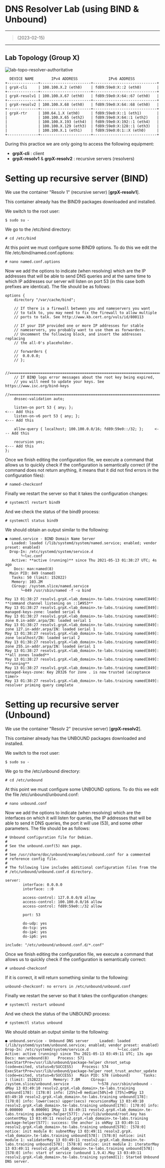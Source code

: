 # DNS Resolver Lab (using BIND & Unbound)

------

> (2023-02-15) 

------



## Lab Topology (Group X) 



![lab-topo-resolver-authoritative](./DNS-Resolver_Lab_script-pics/grpX_network_topology.png)



```
  DEVICE NAME        IPv4 ADDRESS              IPv6 ADDRESS
+--------------+-----------------------+-----------------------------+
| grpX-cli     | 100.100.X.2 (eth0)    | fd89:59e0:X::2 (eth0)       |
+--------------+-----------------------+-----------------------------+
| grpX-resolv1 | 100.100.X.67 (eth0)   | fd89:59e0:X:64::67 (eth0)   |
+--------------+-----------------------+-----------------------------+
| grpX-resolv2 | 100.100.X.68 (eth0)   | fd89:59e0:X:64::68 (eth0)   |
+--------------+-----------------------+-----------------------------+
| grpX-rtr     | 100.64.1.X (eth0)     | fd89:59e0:X::1 (eth1)       |
|              | 100.100.X.65 (eth2)   | fd89:59e0:X:64::1 (eth2)    |
|              | 100.100.X.193 (eth4)  | fd89:59e0:X:192::1 (eth4)   |
|              | 100.100.X.129 (eth3)  | fd89:59e0:X:128::1 (eth3)   |
|              | 100.100.X.1 (eth1)    | fd89:59e0:0:1::X (eth0)     |
+--------------+-----------------------+-----------------------------+
```

During this practice we are only going to access the following equipment:

* **grpX-cli** : client
* **grpX-resolv1** & **grpX-resolv2** : recursive servers (resolvers)



# Setting up recursive server (BIND)

We use the container "Resolv 1" (recursive server) [**grpX-resolv1**].

This container already has the BIND9 packages downloaded and installed.

We switch to the root user:

```
$ sudo su -
```

We go to the /etc/bind directory:

```
# cd /etc/bind
```

At this point we must configure some BIND9 options.
To do this we edit the file /etc/bind/named.conf.options:

```
# nano named.conf.options
```

Now we add the options to indicate (when resolving) which are the IP addresses that will be able to send DNS queries and at the same time to which IP addresses our server will listen on port 53 (in this case both prefixes are identical). The file should be as follows:

```
options {
	directory "/var/cache/bind";

	// If there is a firewall between you and nameservers you want
	// to talk to, you may need to fix the firewall to allow multiple
	// ports to talk. See http://www.kb.cert.org/vuls/id/800113

	// If your ISP provided one or more IP addresses for stable 
	// nameservers, you probably want to use them as forwarders.  
	// Uncomment the following block, and insert the addresses replacing 
	// the all-0's placeholder.

	// forwarders {
	// 	0.0.0.0;
	// };

	//========================================================================
	// If BIND logs error messages about the root key being expired,
	// you will need to update your keys. See https://www.isc.org/bind-keys
	//========================================================================
	dnssec-validation auto;

	listen-on port 53 { any; };																		<--- Add this
	listen-on-v6 port 53 { any; };																<--- Add this
	
	allow-query { localhost; 100.100.0.0/16; fd89:59e0::/32; };		<--- Add this

	recursion yes;																								<--- Add this
};
```

Once we finish editing the configuration file, we execute a command that allows us to quickly check if the configuration is semantically correct (if the command does not return anything, it means that it did not find errors in the configuration files):

```
# named-checkconf
```

Finally we restart the server so that it takes the configuration changes:

```
# systemctl restart bind9
```

And we check the status of the bind9 process:

```
# systemctl status bind9
```

We should obtain an output similar to the following:

```
● named.service - BIND Domain Name Server
   Loaded: loaded (/lib/systemd/system/named.service; enabled; vendor preset: enabled)
  Drop-In: /etc/systemd/system/service.d
       └─lxc.conf
   Active: **active (running)** since Thu 2021-05-13 01:38:27 UTC; 4s ago
    Docs: man:named(8)
  Main PID: 849 (named)
   Tasks: 50 (limit: 152822)
   Memory: 103.2M
   CGroup: /system.slice/named.service
       └─849 /usr/sbin/named -f -u bind

May 13 01:38:27 resolv1.grpX.<lab_domain>.te-labs.training named[849]: **command channel listening on ::1#953**
May 13 01:38:27 resolv1.grpX.<lab_domain>.te-labs.training named[849]: managed-keys-zone: loaded serial 6
May 13 01:38:27 resolv1.grpX.<lab_domain>.te-labs.training named[849]: zone 0.in-addr.arpa/IN: loaded serial 1
May 13 01:38:27 resolv1.grpX.<lab_domain>.te-labs.training named[849]: zone 127.in-addr.arpa/IN: loaded serial 1
May 13 01:38:27 resolv1.grpX.<lab_domain>.te-labs.training named[849]: zone localhost/IN: loaded serial 2
May 13 01:38:27 resolv1.grpX.<lab_domain>.te-labs.training named[849]: zone 255.in-addr.arpa/IN: loaded serial 1
May 13 01:38:27 resolv1.grpX.<lab_domain>.te-labs.training named[849]: **all zones loaded**
May 13 01:38:27 resolv1.grpX.<lab_domain>.te-labs.training named[849]: **running**
May 13 01:38:27 resolv1.grpX.<lab_domain>.te-labs.training named[849]: managed-keys-zone: Key 20326 for zone . is now trusted (acceptance timer>
May 13 01:38:27 resolv1.grpX.<lab_domain>.te-labs.training named[849]: resolver priming query complete
```





# Setting up recursive server (Unbound)

We use the container "Resolv 2" (recursive server) [**grpX-resolv2**].

This container already has the UNBOUND packages downloaded and installed.

We switch to the root user:

```
$ sudo su -
```

We go to the /etc/unbound directory:

```
# cd /etc/unbound
```

At this point we must configure some UNBOUND options.
To do this we edit the file /etc/unbound/unbound.conf:

```
# nano unbound.conf
```

Now we add the options to indicate (when resolving) which are the interfaces on which it will listen for queries, the IP addresses that will be able to send it DNS queries, the port it will use (53), and some other parameters. The file should be as follows:

```
# Unbound configuration file for Debian.
#
# See the unbound.conf(5) man page.
#
# See /usr/share/doc/unbound/examples/unbound.conf for a commented
# reference config file.
#
# The following line includes additional configuration files from the
# /etc/unbound/unbound.conf.d directory.

server:
        interface: 0.0.0.0
        interface: ::0

        access-control: 127.0.0.0/8 allow
        access-control: 100.100.0.0/16 allow
        access-control: fd89:59e0::/32 allow

        port: 53

        do-udp: yes
        do-tcp: yes
        do-ip4: yes
        do-ip6: yes

include: "/etc/unbound/unbound.conf.d/*.conf"
```

Once we finish editing the configuration file, we execute a command that allows us to quickly check if the configuration is semantically correct:

```
# unbound-checkconf
```

If it is correct, it will return something similar to the following:

```
unbound-checkconf: no errors in /etc/unbound/unbound.conf
```

Finally we restart the server so that it takes the configuration changes:

```
# systemctl restart unbound
```

And we check the status of the UNBOUND process:

```
# systemctl status unbound
```

We should obtain an output similar to the following:

```
● unbound.service - Unbound DNS server     Loaded: loaded (/lib/systemd/system/unbound.service; enabled; vendor preset: enabled)    Drop-In: /etc/systemd/system/service.d             └─lxc.conf     Active: active (running) since Thu 2021-05-13 03:49:11 UTC; 13s ago       Docs: man:unbound(8)    Process: 571 ExecStartPre=/usr/lib/unbound/package-helper chroot_setup (code=exited, status=0/SUCCESS)    Process: 574 ExecStartPre=/usr/lib/unbound/package-helper root_trust_anchor_update (code=exited, status=0/SUCCESS)   Main PID: 578 (unbound)      Tasks: 1 (limit: 152822)     Memory: 7.8M     CGroup: /system.slice/unbound.service             └─578 /usr/sbin/unbound -dMay 13 03:49:10 resolv2.grpX.<lab_domain>.te-labs.training unbound[178]: [178:0] info: [25%]=0 median[50%]=0 [75%]=0May 13 03:49:10 resolv2.grpX.<lab_domain>.te-labs.training unbound[178]: [178:0] info: lower(secs) upper(secs) recursionsMay 13 03:49:10 resolv2.grpX.<lab_domain>.te-labs.training unbound[178]: [178:0] info:    0.000000    0.000001 1May 13 03:49:11 resolv2.grpX.<lab_domain>.te-labs.training package-helper[577]: /var/lib/unbound/root.key has contentMay 13 03:49:11 resolv2.grpX.<lab_domain>.te-labs.training package-helper[577]: success: the anchor is okMay 13 03:49:11 resolv2.grpX.<lab_domain>.te-labs.training unbound[578]: [578:0] notice: init module 0: subnetMay 13 03:49:11 resolv2.grpX.<lab_domain>.te-labs.training unbound[578]: [578:0] notice: init module 1: validatorMay 13 03:49:11 resolv2.grpX.<lab_domain>.te-labs.training unbound[578]: [578:0] notice: init module 2: iteratorMay 13 03:49:11 resolv2.grpX.<lab_domain>.te-labs.training unbound[578]: [578:0] info: start of service (unbound 1.9.4).May 13 03:49:11 resolv2.grpX.<lab_domain>.te-labs.training systemd[1]: Started Unbound DNS server.
```


